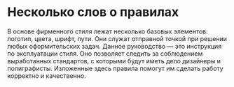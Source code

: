 # Несколько слов о правилах

В основе фирменного стиля лежат несколько базовых элементов: логотип, цвета, шрифт, пути. Они служат отправной точкой при решении любых оформительских задач. Данное руководство — это инструкция по эксплуатации стиля. Оно позволяет следить за соблюдением выработанных стандартов, с которыми будут иметь дело дизайнеры и полиграфисты. Изложенные здесь правила помогут им сделать работу корректно и качественно.
